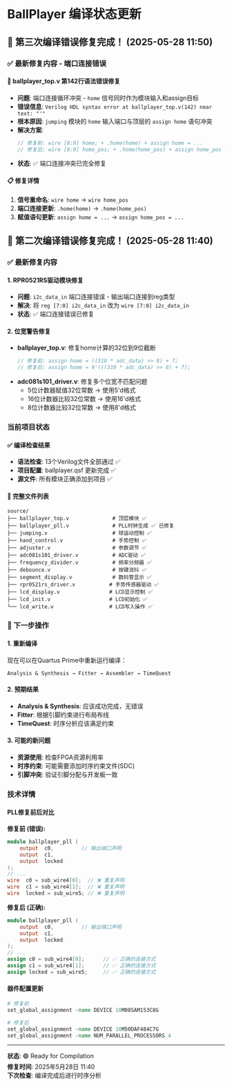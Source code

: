 # BallPlayer 编译状态更新

## 🎉 第三次编译错误修复完成！ (2025-05-28 11:50)

### ✅ 最新修复内容 - 端口连接错误

#### 🔧 ballplayer_top.v 第142行语法错误修复
- **问题**: 端口连接循环冲突 - `home` 信号同时作为模块输入和assign目标
- **错误信息**: `Verilog HDL syntax error at ballplayer_top.v(142) near text: "'"`
- **根本原因**: `jumping` 模块的 `home` 输入端口与顶层的 `assign home` 语句冲突
- **解决方案**: 
  ```verilog
  // 修复前: wire [8:0] home; + .home(home) + assign home = ...
  // 修复后: wire [8:0] home_pos; + .home(home_pos) + assign home_pos = ...
  ```
- **状态**: ✅ 端口连接冲突已完全修复

#### 📋 修复详情
1. **信号重命名**: `wire home` → `wire home_pos`
2. **端口连接更新**: `.home(home)` → `.home(home_pos)`  
3. **赋值语句更新**: `assign home = ...` → `assign home_pos = ...`

## 🎉 第二次编译错误修复完成！ (2025-05-28 11:40)

### ✅ 最新修复内容

#### 1. RPR0521RS驱动模块修复
- **问题**: `i2c_data_in` 端口连接错误 - 输出端口连接到reg类型
- **解决**: 将 `reg [7:0] i2c_data_in` 改为 `wire [7:0] i2c_data_in`
- **状态**: ✅ 端口连接错误已修复

#### 2. 位宽警告修复
- **ballplayer_top.v**: 修复home计算的32位到9位截断
  ```verilog
  // 修复前: assign home = ((310 * adc_data) >> 8) + 7;
  // 修复后: assign home = 9'(((310 * adc_data) >> 8) + 7);
  ```
- **adc081s101_driver.v**: 修复多个位宽不匹配问题
  - 5位计数器赋值32位常数 → 使用5'd格式
  - 16位计数器比较32位常数 → 使用16'd格式  
  - 8位计数器比较32位常数 → 使用8'd格式

### 当前项目状态

#### ✅ 编译检查结果
- **语法检查**: 13个Verilog文件全部通过 ✅
- **项目配置**: ballplayer.qsf 更新完成 ✅
- **源文件**: 所有模块正确添加到项目 ✅

#### 📁 完整文件列表
```
source/
├── ballplayer_top.v              # 顶层模块 ✅
├── ballplayer_pll.v              # PLL时钟生成 ✅ 已修复
├── jumping.v                     # 球运动控制 ✅
├── hand_control.v                # 手势控制 ✅
├── adjuster.v                    # 参数调节 ✅
├── adc081s101_driver.v           # ADC驱动 ✅
├── frequency_divider.v           # 频率分频器 ✅
├── debounce.v                    # 按键消抖 ✅
├── segment_display.v             # 数码管显示 ✅
├── rpr0521rs_driver.v           # 手势传感器驱动 ✅
├── lcd_display.v                # LCD显示控制 ✅
├── lcd_init.v                   # LCD初始化 ✅
└── lcd_write.v                  # LCD写入操作 ✅
```

### 🚀 下一步操作

#### 1. 重新编译
现在可以在Quartus Prime中重新运行编译：
```
Analysis & Synthesis → Fitter → Assembler → TimeQuest
```

#### 2. 预期结果
- **Analysis & Synthesis**: 应该成功完成，无错误
- **Fitter**: 根据引脚约束进行布局布线
- **TimeQuest**: 时序分析应该满足约束

#### 3. 可能的新问题
- **资源使用**: 检查FPGA资源利用率
- **时序约束**: 可能需要添加时序约束文件(SDC)
- **引脚冲突**: 验证引脚分配与开发板一致

### 技术详情

#### PLL修复前后对比
**修复前 (错误):**
```verilog
module ballplayer_pll (
    output  c0,         // 输出端口声明
    output  c1,
    output  locked
);
// ...
wire  c0 = sub_wire4[0];  // ❌ 重复声明
wire  c1 = sub_wire4[1];  // ❌ 重复声明
wire  locked = sub_wire5; // ❌ 重复声明
```

**修复后 (正确):**
```verilog
module ballplayer_pll (
    output  c0,         // 输出端口声明
    output  c1,
    output  locked
);
// ...
assign c0 = sub_wire4[0];      // ✅ 正确的连接方式
assign c1 = sub_wire4[1];      // ✅ 正确的连接方式
assign locked = sub_wire5;     // ✅ 正确的连接方式
```

#### 器件配置更新
```tcl
# 修复前
set_global_assignment -name DEVICE 10M08SAM153C8G

# 修复后
set_global_assignment -name DEVICE 10M50DAF484C7G
set_global_assignment -name NUM_PARALLEL_PROCESSORS 4
```

---

**状态**: 🟢 Ready for Compilation  
**修复时间**: 2025年5月28日 11:40  
**下次检查**: 编译完成后进行时序分析
